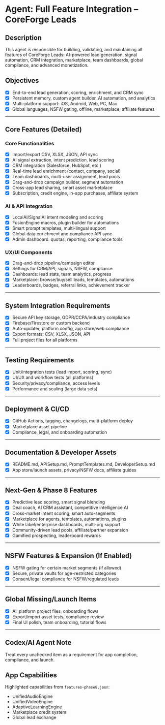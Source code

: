 # Agent: Full Feature Integration – CoreForge Leads

## Description
This agent is responsible for building, validating, and maintaining all features of CoreForge Leads: AI-powered lead generation, signal automation, CRM integration, marketplace, team dashboards, global compliance, and advanced monetization.

## Objectives
- [x] End-to-end lead generation, scoring, enrichment, and CRM sync
- [x] Persistent memory, custom agent builder, AI automation, and analytics
 - [x] Multi-platform support: iOS, Android, Web, PC, Mac
- [x] Global languages, NSFW gating, offline, marketplace, affiliate features

---

## Core Features (Detailed)

### Core Functionalities
- [x] Import/export CSV, XLSX, JSON, API sync
- [x] AI signal extraction, intent prediction, lead scoring
- [x] CRM integration (Salesforce, HubSpot, etc.)
- [x] Real-time lead enrichment (contact, company, social)
- [x] Team dashboards, multi-user assignment, lead pools
- [x] Drag-and-drop campaign builder, segment automation
- [x] Cross-app lead sharing, smart asset marketplace
- [x] Subscription, credit engine, in-app purchases, affiliate system

### AI & API Integration
- [x] LocalAI/SignalAI intent modeling and scoring
- [x] FusionEngine macros, plugin builder for automations
- [x] Smart prompt templates, multi-lingual support
- [x] Global data enrichment and compliance API sync
- [x] Admin dashboard: quotas, reporting, compliance tools

### UX/UI Components
- [x] Drag-and-drop pipeline/campaign editor
- [x] Settings for CRM/API, signals, NSFW, compliance
- [x] Dashboards: lead stats, team analytics, progress
- [x] Marketplace: browse/buy/sell leads, templates, automations
- [x] Leaderboards, badges, referral links, achievement tracker

---

## System Integration Requirements
- [x] Secure API key storage, GDPR/CCPA/industry compliance
- [x] Firebase/Firestore or custom backend
- [x] Auto-updater, platform config, app store/web compliance
- [x] Export formats: CSV, XLSX, JSON, API
- [x] Full project files for all platforms

---

## Testing Requirements
- [x] Unit/integration tests (lead import, scoring, sync)
- [x] UI/UX and workflow tests (all platforms)
- [x] Security/privacy/compliance, access levels
- [x] Performance and scaling (large data sets)

---

## Deployment & CI/CD
- [x] GitHub Actions, tagging, changelogs, multi-platform deploy
- [x] Marketplace asset pipeline
- [x] Compliance, legal, and onboarding automation

---

## Documentation & Developer Assets
- [x] README.md, APISetup.md, PromptTemplates.md, DeveloperSetup.md
 - [x] App store/launch assets, privacy/NSFW docs, affiliate guides

---

## Next-Gen & Phase 8 Features
- [x] Predictive lead scoring, smart signal blending
- [x] Deal coach, AI CRM assistant, competitive intelligence AI
- [x] Cross-market intent scoring, smart auto-segments
- [x] Marketplace for agents, templates, automations, plugins
- [x] White label/enterprise dashboards, multi-org support
- [x] Community-driven lead pools, affiliate/partner expansion
- [x] Gamified prospecting, leaderboard rewards

---

## NSFW Features & Expansion (If Enabled)
- [x] NSFW gating for certain market segments (if allowed)
- [x] Secure, private vaults for age-restricted categories
- [x] Consent/legal compliance for NSFW/regulated leads

---

## Global Missing/Launch Items
- [x] All platform project files, onboarding flows
- [x] Export/import asset tests, compliance review
- [x] Final UI polish, team onboarding, tutorial flows

---

## Codex/AI Agent Note
Treat every unchecked item as a requirement for app completion, compliance, and launch.

## App Capabilities

Highlighted capabilities from `features-phase8.json`:
- UnifiedAudioEngine
- UnifiedVideoEngine
- AdaptiveLearningEngine
- Marketplace credit system
- Global lead exchange
